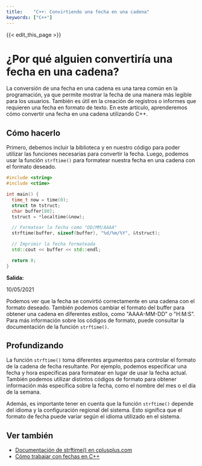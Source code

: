 ```yaml
---
title:    "C++: Convirtiendo una fecha en una cadena"
keywords: ["C++"]
---
```


{{< edit_this_page >}}

# ¿Por qué alguien convertiría una fecha en una cadena?

La conversión de una fecha en una cadena es una tarea común en la programación, ya que permite mostrar la fecha de una manera más legible para los usuarios. También es útil en la creación de registros o informes que requieren una fecha en formato de texto. En este artículo, aprenderemos cómo convertir una fecha en una cadena utilizando C++.

## Cómo hacerlo

Primero, debemos incluir la biblioteca <string> y <ctime> en nuestro código para poder utilizar las funciones necesarias para convertir la fecha. Luego, podemos usar la función `strftime()` para formatear nuestra fecha en una cadena con el formato deseado.

```C++
#include <string>
#include <ctime>

int main() {
  time_t now = time(0);
  struct tm tstruct;
  char buffer[80];
  tstruct = *localtime(&now);

  // Formatear la fecha como "DD/MM/AAAA" 
  strftime(buffer, sizeof(buffer), "%d/%m/%Y", &tstruct);

  // Imprimir la fecha formateada
  std::cout << buffer << std::endl;

  return 0;
}
```

**Salida:**

10/05/2021

Podemos ver que la fecha se convirtió correctamente en una cadena con el formato deseado. También podemos cambiar el formato del buffer para obtener una cadena en diferentes estilos, como "AAAA-MM-DD" o "H:M:S". Para más información sobre los códigos de formato, puede consultar la documentación de la función `strftime()`.

## Profundizando

La función `strftime()` toma diferentes argumentos para controlar el formato de la cadena de fecha resultante. Por ejemplo, podemos especificar una fecha y hora específicas para formatear en lugar de usar la fecha actual. También podemos utilizar distintos códigos de formato para obtener información más específica sobre la fecha, como el nombre del mes o el día de la semana.

Además, es importante tener en cuenta que la función `strftime()` depende del idioma y la configuración regional del sistema. Esto significa que el formato de fecha puede variar según el idioma utilizado en el sistema.

## Ver también

- [Documentación de strftime() en cplusplus.com](https://www.cplusplus.com/reference/ctime/strftime/) 
- [Cómo trabajar con fechas en C++](https://www.geeksforgeeks.org/workin-with-dates-in-cpp/)